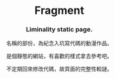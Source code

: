 <h1 align="center">Fragment</h1>
<h3 align="center">Liminality static page.</h3>
<p align="center">名稱的部份，為紀念入坑寫代碼的動漫作品。</p>
<p align="center">是個靜態的網站，有喜歡的樣式拿去參考吧。</p>
<p align="center">不定期回來修改代碼，故頁面的完整性較謎。</p>
